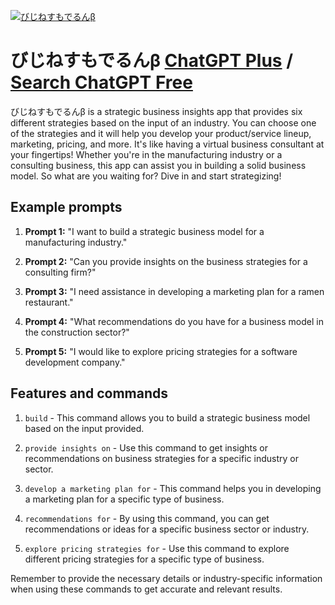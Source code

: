 
[![びじねすもでるんβ](https://files.oaiusercontent.com/file-xsu8SWwtTkMyidjfvoxO7Xjr?se=2123-10-16T09%3A42%3A58Z&sp=r&sv=2021-08-06&sr=b&rscc=max-age%3D31536000%2C%20immutable&rscd=attachment%3B%20filename%3Dae7b5054-f1db-4b98-94c8-b0a4d2c8fbf5.png&sig=Um2IRh/Bsa2ddtcTzBjgNjpyAi1O/mYtXdTAXQE6Wks%3D)](https://chat.openai.com/g/g-mF20TBdPi-bizinesumoderunb)

# びじねすもでるんβ [ChatGPT Plus](https://chat.openai.com/g/g-mF20TBdPi-bizinesumoderunb) / [Search ChatGPT Free](https://gptcall.net/index.html#/?search=%E3%81%B3%E3%81%98%E3%81%AD%E3%81%99%E3%82%82%E3%81%A7%E3%82%8B%E3%82%93%CE%B2)

びじねすもでるんβ is a strategic business insights app that provides six different strategies based on the input of an industry. You can choose one of the strategies and it will help you develop your product/service lineup, marketing, pricing, and more. It's like having a virtual business consultant at your fingertips! Whether you're in the manufacturing industry or a consulting business, this app can assist you in building a solid business model. So what are you waiting for? Dive in and start strategizing!

## Example prompts

1. **Prompt 1:** "I want to build a strategic business model for a manufacturing industry."

2. **Prompt 2:** "Can you provide insights on the business strategies for a consulting firm?"

3. **Prompt 3:** "I need assistance in developing a marketing plan for a ramen restaurant."

4. **Prompt 4:** "What recommendations do you have for a business model in the construction sector?"

5. **Prompt 5:** "I would like to explore pricing strategies for a software development company."

## Features and commands

1. `build` - This command allows you to build a strategic business model based on the input provided.

2. `provide insights on` - Use this command to get insights or recommendations on business strategies for a specific industry or sector.

3. `develop a marketing plan for` - This command helps you in developing a marketing plan for a specific type of business.

4. `recommendations for` - By using this command, you can get recommendations or ideas for a specific business sector or industry.

5. `explore pricing strategies for` - Use this command to explore different pricing strategies for a specific type of business.

Remember to provide the necessary details or industry-specific information when using these commands to get accurate and relevant results.


